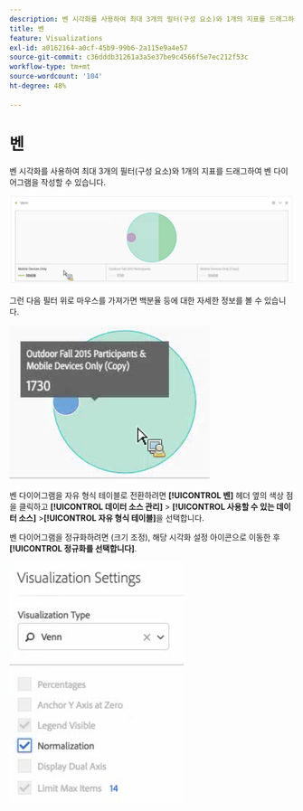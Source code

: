 ```yaml
---
description: 벤 시각화를 사용하여 최대 3개의 필터(구성 요소)와 1개의 지표를 드래그하여 벤 다이어그램을 작성할 수 있습니다.
title: 벤
feature: Visualizations
exl-id: a0162164-a0cf-45b9-99b6-2a115e9a4e57
source-git-commit: c36dddb31261a3a5e37be9c4566f5e7ec212f53c
workflow-type: tm+mt
source-wordcount: '104'
ht-degree: 48%

---
```


# 벤

벤 시각화를 사용하여 최대 3개의 필터(구성 요소)와 1개의 지표를 드래그하여 벤 다이어그램을 작성할 수 있습니다.

![](assets/venn.png)

그런 다음 필터 위로 마우스를 가져가면 백분율 등에 대한 자세한 정보를 볼 수 있습니다.

![](assets/venn_hover.png)

벤 다이어그램을 자유 형식 테이블로 전환하려면 **[!UICONTROL 벤]** 헤더 옆의 색상 점을 클릭하고 **[!UICONTROL 데이터 소스 관리]** > **[!UICONTROL 사용할 수 있는 데이터 소스]** >**[!UICONTROL 자유 형식 테이블]**&#x200B;을 선택합니다.

벤 다이어그램을 정규화하려면 (크기 조정), 해당 시각화 설정 아이콘으로 이동한 후 **[!UICONTROL 정규화를 선택합니다]**.

![](assets/normalization.png)
